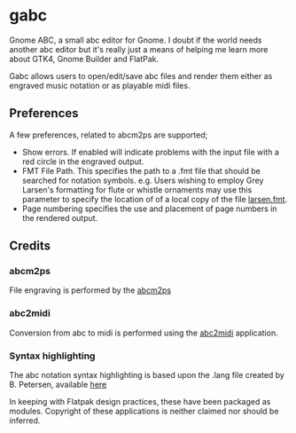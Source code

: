 # gabc

Gnome ABC, a small abc editor for Gnome.  I doubt if the world needs another 
abc editor but it's really just a means of helping me learn more 
about GTK4, Gnome Builder and FlatPak.

Gabc allows users to open/edit/save abc files and render them either
as engraved music notation or as playable midi files.

## Preferences

A few preferences, related to abcm2ps are supported;

- Show errors.  If enabled will indicate problems with the input file with
a red circle in the engraved output.
- FMT File Path. This specifies the path to a .fmt file that should be searched 
for notation symbols.  e.g. Users wishing to employ Grey Larsen's 
formatting for flute or whistle ornaments may use this parameter to specify the 
location of of a local copy of the file 
[larsen.fmt](https://github.com/jawatson/abc-larsen/blob/master/larsen.fmt).
- Page numbering specifies the use and placement of page numbers in the rendered output. 

## Credits

### abcm2ps 
File engraving is performed by the [abcm2ps](https://github.com/lewdlime/abcm2ps) 

### abc2midi
Conversion from abc to midi is performed using the 
[abc2midi](https://github.com/sshlien/abcmidi) application.

### Syntax highlighting
The abc notation syntax highlighting is based upon the .lang file created by
B. Petersen, available [here](https://github.com/r10s/gtksourceview-abc/blob/master/abc.lang)



In keeping with Flatpak design practices, these have been 
packaged as modules.  Copyright of these applications is neither claimed nor 
should be inferred.
 



